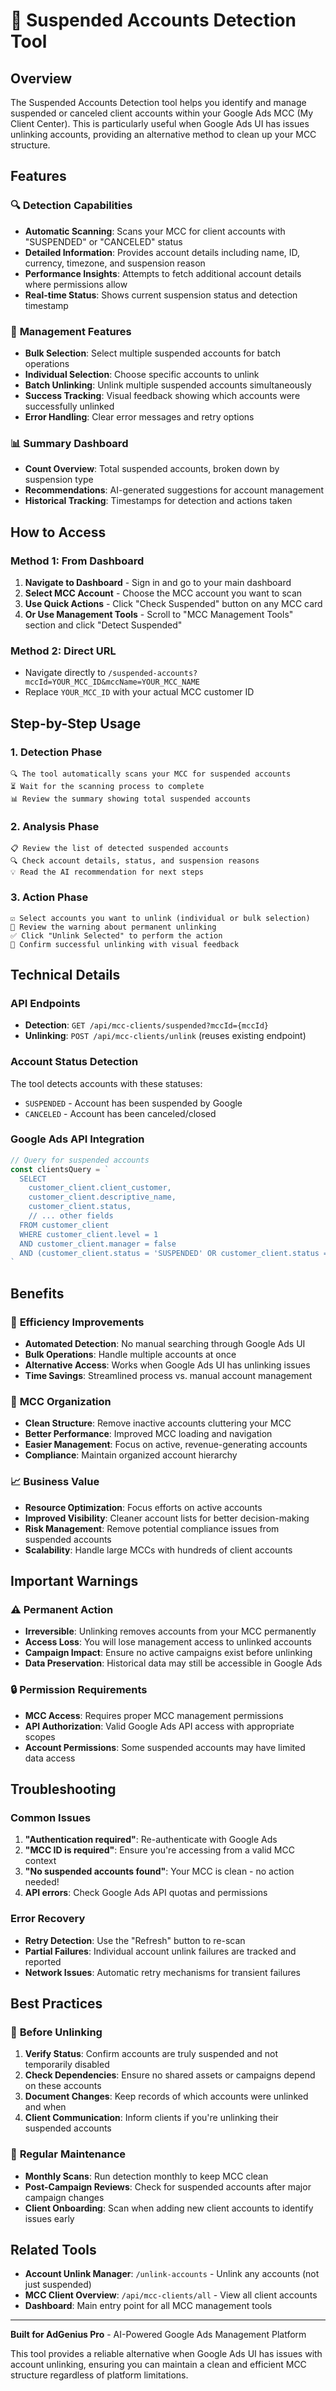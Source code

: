 # 🚨 Suspended Accounts Detection Tool

## Overview

The Suspended Accounts Detection tool helps you identify and manage suspended or canceled client accounts within your Google Ads MCC (My Client Center). This is particularly useful when Google Ads UI has issues unlinking accounts, providing an alternative method to clean up your MCC structure.

## Features

### 🔍 **Detection Capabilities**
- **Automatic Scanning**: Scans your MCC for client accounts with "SUSPENDED" or "CANCELED" status
- **Detailed Information**: Provides account details including name, ID, currency, timezone, and suspension reason
- **Performance Insights**: Attempts to fetch additional account details where permissions allow
- **Real-time Status**: Shows current suspension status and detection timestamp

### 🧹 **Management Features**
- **Bulk Selection**: Select multiple suspended accounts for batch operations
- **Individual Selection**: Choose specific accounts to unlink
- **Batch Unlinking**: Unlink multiple suspended accounts simultaneously
- **Success Tracking**: Visual feedback showing which accounts were successfully unlinked
- **Error Handling**: Clear error messages and retry options

### 📊 **Summary Dashboard**
- **Count Overview**: Total suspended accounts, broken down by suspension type
- **Recommendations**: AI-generated suggestions for account management
- **Historical Tracking**: Timestamps for detection and actions taken

## How to Access

### Method 1: From Dashboard
1. **Navigate to Dashboard** - Sign in and go to your main dashboard
2. **Select MCC Account** - Choose the MCC account you want to scan
3. **Use Quick Actions** - Click "Check Suspended" button on any MCC card
4. **Or Use Management Tools** - Scroll to "MCC Management Tools" section and click "Detect Suspended"

### Method 2: Direct URL
- Navigate directly to `/suspended-accounts?mccId=YOUR_MCC_ID&mccName=YOUR_MCC_NAME`
- Replace `YOUR_MCC_ID` with your actual MCC customer ID

## Step-by-Step Usage

### 1. **Detection Phase**
```
🔍 The tool automatically scans your MCC for suspended accounts
⏳ Wait for the scanning process to complete
📊 Review the summary showing total suspended accounts
```

### 2. **Analysis Phase**
```
📋 Review the list of detected suspended accounts
🔍 Check account details, status, and suspension reasons
💡 Read the AI recommendation for next steps
```

### 3. **Action Phase**
```
☑️ Select accounts you want to unlink (individual or bulk selection)
🚨 Review the warning about permanent unlinking
✅ Click "Unlink Selected" to perform the action
🎉 Confirm successful unlinking with visual feedback
```

## Technical Details

### API Endpoints
- **Detection**: `GET /api/mcc-clients/suspended?mccId={mccId}`
- **Unlinking**: `POST /api/mcc-clients/unlink` (reuses existing endpoint)

### Account Status Detection
The tool detects accounts with these statuses:
- `SUSPENDED` - Account has been suspended by Google
- `CANCELED` - Account has been canceled/closed

### Google Ads API Integration
```javascript
// Query for suspended accounts
const clientsQuery = `
  SELECT 
    customer_client.client_customer,
    customer_client.descriptive_name,
    customer_client.status,
    // ... other fields
  FROM customer_client
  WHERE customer_client.level = 1
  AND customer_client.manager = false
  AND (customer_client.status = 'SUSPENDED' OR customer_client.status = 'CANCELED')
`
```

## Benefits

### 🚀 **Efficiency Improvements**
- **Automated Detection**: No manual searching through Google Ads UI
- **Bulk Operations**: Handle multiple accounts at once
- **Alternative Access**: Works when Google Ads UI has unlinking issues
- **Time Savings**: Streamlined process vs. manual account management

### 🧹 **MCC Organization**
- **Clean Structure**: Remove inactive accounts cluttering your MCC
- **Better Performance**: Improved MCC loading and navigation
- **Easier Management**: Focus on active, revenue-generating accounts
- **Compliance**: Maintain organized account hierarchy

### 📈 **Business Value**
- **Resource Optimization**: Focus efforts on active accounts
- **Improved Visibility**: Cleaner account lists for better decision-making
- **Risk Management**: Remove potential compliance issues from suspended accounts
- **Scalability**: Handle large MCCs with hundreds of client accounts

## Important Warnings

### ⚠️ **Permanent Action**
- **Irreversible**: Unlinking removes accounts from your MCC permanently
- **Access Loss**: You will lose management access to unlinked accounts
- **Campaign Impact**: Ensure no active campaigns exist before unlinking
- **Data Preservation**: Historical data may still be accessible in Google Ads

### 🔒 **Permission Requirements**
- **MCC Access**: Requires proper MCC management permissions
- **API Authorization**: Valid Google Ads API access with appropriate scopes
- **Account Permissions**: Some suspended accounts may have limited data access

## Troubleshooting

### Common Issues
1. **"Authentication required"**: Re-authenticate with Google Ads
2. **"MCC ID is required"**: Ensure you're accessing from a valid MCC context
3. **"No suspended accounts found"**: Your MCC is clean - no action needed!
4. **API errors**: Check Google Ads API quotas and permissions

### Error Recovery
- **Retry Detection**: Use the "Refresh" button to re-scan
- **Partial Failures**: Individual account unlink failures are tracked and reported
- **Network Issues**: Automatic retry mechanisms for transient failures

## Best Practices

### 🎯 **Before Unlinking**
1. **Verify Status**: Confirm accounts are truly suspended and not temporarily disabled
2. **Check Dependencies**: Ensure no shared assets or campaigns depend on these accounts
3. **Document Changes**: Keep records of which accounts were unlinked and when
4. **Client Communication**: Inform clients if you're unlinking their suspended accounts

### 📅 **Regular Maintenance**
- **Monthly Scans**: Run detection monthly to keep MCC clean
- **Post-Campaign Reviews**: Check for suspended accounts after major campaign changes
- **Client Onboarding**: Scan when adding new client accounts to identify issues early

## Related Tools

- **Account Unlink Manager**: `/unlink-accounts` - Unlink any accounts (not just suspended)
- **MCC Client Overview**: `/api/mcc-clients/all` - View all client accounts
- **Dashboard**: Main entry point for all MCC management tools

---

**Built for AdGenius Pro** - AI-Powered Google Ads Management Platform

This tool provides a reliable alternative when Google Ads UI has issues with account unlinking, ensuring you can maintain a clean and efficient MCC structure regardless of platform limitations.
